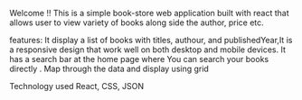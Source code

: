 Welcome !!
 This is a simple  book-store web application built with react that allows user to view variety of books along side the author, price etc.

features: 
It display a list of books with titles, authour, and publishedYear,It is a responsive design that work well on both desktop and mobile devices.
It has a search bar at the home page where You can search your books directly .
Map through the data and display using grid


Technology used 
React,
CSS,
JSON
